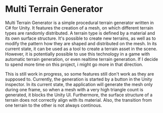 # Multi Terrain Generator

Multi Terrain Generator is a simple procedural terrain generator written in C# for Unity. It features the creation of a mesh, on which different terrain types are randomly distributed. A terrain type is defined by a material and its own surface structure. It's possible to create new terrains, as well as to modify the pattern how they are shaped and distributed on the mesh.
In its current state, it can be used as a tool to create a terrain asset in the scene. However, it is potentially possible to use this technology in a game with automatic terrain generation, or even realtime terrain generation. If I decide to spend more time on this project, i might go more in that direction.

This is still work in progress, so some features still don't work as they are supposed to. Currently, the generation is started by a button in the Unity inspector. In its current state, the application will generate the mesh only during one frame, so when a mesh with a very high triangle count is generated, it blocks the Unity UI. 
Furthermore, the surface structure of a terrain does not correctly align with its material. Also, the transition from one terrain to the other is not always continous.
